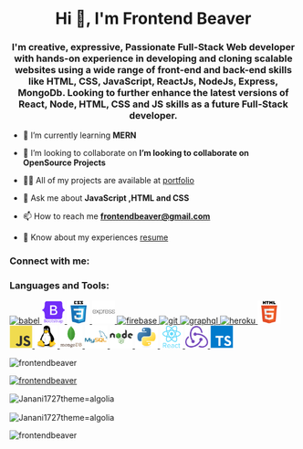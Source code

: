 <h1 align="center">Hi 👋, I'm Frontend Beaver</h1>
<h3 align="center">I'm creative, expressive, Passionate Full-Stack Web developer with hands-on experience in developing and cloning scalable websites using a wide range of front-end and back-end skills like HTML, CSS, JavaScript, ReactJs, NodeJs, Express, MongoDb. Looking to further enhance the latest versions of React, Node, HTML, CSS and JS skills as a future Full-Stack developer.</h3>


- 🌱 I’m currently learning **MERN**

- 👯 I’m looking to collaborate on **I’m looking to collaborate on OpenSource Projects**

- 👨‍💻 All of my projects are available at [portfolio](portfolio)

- 💬 Ask me about **JavaScript ,HTML and CSS**

- 📫 How to reach me **frontendbeaver@gmail.com**

- 📄 Know about my experiences [resume](resume)

<h3 align="left">Connect with me:</h3>
<p align="left">
</p>

<h3 align="left">Languages and Tools:</h3>
<p align="left"> <a href="https://babeljs.io/" target="_blank" rel="noreferrer"> <img src="https://www.vectorlogo.zone/logos/babeljs/babeljs-icon.svg" alt="babel" width="40" height="40"/> </a> <a href="https://getbootstrap.com" target="_blank" rel="noreferrer"> <img src="https://raw.githubusercontent.com/devicons/devicon/master/icons/bootstrap/bootstrap-plain-wordmark.svg" alt="bootstrap" width="40" height="40"/> </a> <a href="https://www.w3schools.com/css/" target="_blank" rel="noreferrer"> <img src="https://raw.githubusercontent.com/devicons/devicon/master/icons/css3/css3-original-wordmark.svg" alt="css3" width="40" height="40"/> </a> <a href="https://expressjs.com" target="_blank" rel="noreferrer"> <img src="https://raw.githubusercontent.com/devicons/devicon/master/icons/express/express-original-wordmark.svg" alt="express" width="40" height="40"/> </a> <a href="https://firebase.google.com/" target="_blank" rel="noreferrer"> <img src="https://www.vectorlogo.zone/logos/firebase/firebase-icon.svg" alt="firebase" width="40" height="40"/> </a> <a href="https://git-scm.com/" target="_blank" rel="noreferrer"> <img src="https://www.vectorlogo.zone/logos/git-scm/git-scm-icon.svg" alt="git" width="40" height="40"/> </a> <a href="https://graphql.org" target="_blank" rel="noreferrer"> <img src="https://www.vectorlogo.zone/logos/graphql/graphql-icon.svg" alt="graphql" width="40" height="40"/> </a> <a href="https://heroku.com" target="_blank" rel="noreferrer"> <img src="https://www.vectorlogo.zone/logos/heroku/heroku-icon.svg" alt="heroku" width="40" height="40"/> </a> <a href="https://www.w3.org/html/" target="_blank" rel="noreferrer"> <img src="https://raw.githubusercontent.com/devicons/devicon/master/icons/html5/html5-original-wordmark.svg" alt="html5" width="40" height="40"/> </a> <a href="https://developer.mozilla.org/en-US/docs/Web/JavaScript" target="_blank" rel="noreferrer"> <img src="https://raw.githubusercontent.com/devicons/devicon/master/icons/javascript/javascript-original.svg" alt="javascript" width="40" height="40"/> </a> <a href="https://www.linux.org/" target="_blank" rel="noreferrer"> <img src="https://raw.githubusercontent.com/devicons/devicon/master/icons/linux/linux-original.svg" alt="linux" width="40" height="40"/> </a> <a href="https://www.mongodb.com/" target="_blank" rel="noreferrer"> <img src="https://raw.githubusercontent.com/devicons/devicon/master/icons/mongodb/mongodb-original-wordmark.svg" alt="mongodb" width="40" height="40"/> </a> <a href="https://www.mysql.com/" target="_blank" rel="noreferrer"> <img src="https://raw.githubusercontent.com/devicons/devicon/master/icons/mysql/mysql-original-wordmark.svg" alt="mysql" width="40" height="40"/> </a> <a href="https://nodejs.org" target="_blank" rel="noreferrer"> <img src="https://raw.githubusercontent.com/devicons/devicon/master/icons/nodejs/nodejs-original-wordmark.svg" alt="nodejs" width="40" height="40"/> </a> <a href="https://www.python.org" target="_blank" rel="noreferrer"> <img src="https://raw.githubusercontent.com/devicons/devicon/master/icons/python/python-original.svg" alt="python" width="40" height="40"/> </a> <a href="https://reactjs.org/" target="_blank" rel="noreferrer"> <img src="https://raw.githubusercontent.com/devicons/devicon/master/icons/react/react-original-wordmark.svg" alt="react" width="40" height="40"/> </a> <a href="https://redux.js.org" target="_blank" rel="noreferrer"> <img src="https://raw.githubusercontent.com/devicons/devicon/master/icons/redux/redux-original.svg" alt="redux" width="40" height="40"/> </a> <a href="https://www.typescriptlang.org/" target="_blank" rel="noreferrer"> <img src="https://raw.githubusercontent.com/devicons/devicon/master/icons/typescript/typescript-original.svg" alt="typescript" width="40" height="40"/> </a> </p>


<p align="left"> <img src="https://komarev.com/ghpvc/?username=frontendbeaver&label=Profile%20views&color=0e75b6&style=flat&theme=vue-dark&show_icons" alt="frontendbeaver" /> </p>

<p align="left"> <a href="https://github.com/ryo-ma/github-profile-trophy&theme=vue-dark"><img src="https://github-profile-trophy.vercel.app/?username=frontendbeaver&theme=vue-dark&show_icons" alt="frontendbeaver" /></a> </p>



<p><img align="center" src="https://github-readme-stats.vercel.app/api?username=frontendbeaver&locale=en&theme=vue-dark&show_icons" alt="Janani1727theme=algolia" 
          width ="100%"   
        height="235px"
        /></p>
<p><img align="center" src="https://github-readme-streak-stats.herokuapp.com/?user=frontendbeaver&theme=vue-dark&show_icons" alt="Janani1727theme=algolia" 
          width ="100%"   
        height="235px"
        /></p>
<p align="left"> <img src="https://github-readme-activity-graph.vercel.app/graph?username=frontendbeaver&bg_color=d1ffe3&color=0f100f&line=4c9e61&point=403d3d&area=true&hide_border=true" alt="frontendbeaver" /> </p> 


